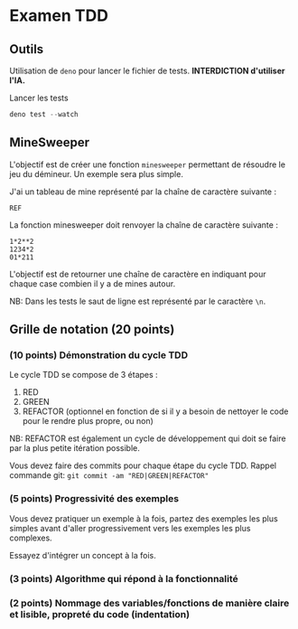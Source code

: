 # Examen TDD

## Outils

Utilisation de `deno` pour lancer le fichier de tests.
**INTERDICTION d'utiliser l'IA.**

Lancer les tests

```ts
deno test --watch
```

## MineSweeper

L'objectif est de créer une fonction `minesweeper` permettant de résoudre le jeu du démineur. Un exemple sera plus simple.

J'ai un tableau de mine représenté par la chaîne de caractère suivante :

```
REF
```

La fonction minesweeper doit renvoyer la chaîne de caractère suivante :

```
1*2**2
1234*2
01*211
```

L'objectif est de retourner une chaîne de caractère en indiquant pour chaque case combien il y a de mines autour.

NB: Dans les tests le saut de ligne est représenté par le caractère `\n`.

## Grille de notation (20 points)

### (10 points) Démonstration du cycle TDD

Le cycle TDD se compose de 3 étapes :

1. RED
2. GREEN
3. REFACTOR (optionnel en fonction de si il y a besoin de nettoyer le code pour le rendre plus propre, ou non)

NB: REFACTOR est également un cycle de développement qui doit se faire par la plus petite itération possible.

Vous devez faire des commits pour chaque étape du cycle TDD.
Rappel commande git: `git commit -am "RED|GREEN|REFACTOR"`

### (5 points) Progressivité des exemples

Vous devez pratiquer un exemple à la fois, partez des exemples les plus simples avant d'aller progressivement vers les exemples les plus complexes.

Essayez d'intégrer un concept à la fois.

### (3 points) Algorithme qui répond à la fonctionnalité

### (2 points) Nommage des variables/fonctions de manière claire et lisible, propreté du code (indentation)
